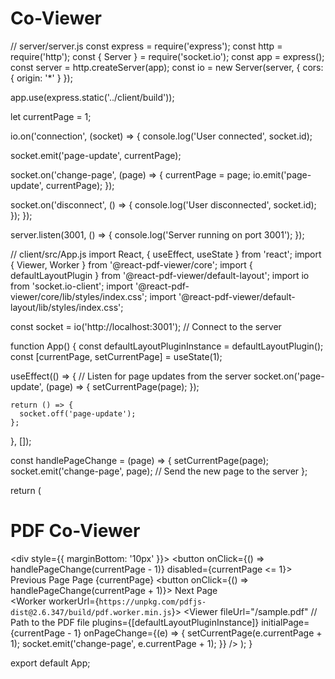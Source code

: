 # Co-Viewer
// server/server.js
const express = require('express');
const http = require('http');
const { Server } = require('socket.io');
const app = express();
const server = http.createServer(app);
const io = new Server(server, { cors: { origin: '*' } });


app.use(express.static('../client/build'));

let currentPage = 1;

io.on('connection', (socket) => {
  console.log('User connected', socket.id);

  
  socket.emit('page-update', currentPage);


  socket.on('change-page', (page) => {
    currentPage = page;
    io.emit('page-update', currentPage);
  });

  socket.on('disconnect', () => {
    console.log('User disconnected', socket.id);
  });
});


server.listen(3001, () => {
  console.log('Server running on port 3001');
});

// client/src/App.js
import React, { useEffect, useState } from 'react';
import { Viewer, Worker } from '@react-pdf-viewer/core';
import { defaultLayoutPlugin } from '@react-pdf-viewer/default-layout';
import io from 'socket.io-client';
import '@react-pdf-viewer/core/lib/styles/index.css';
import '@react-pdf-viewer/default-layout/lib/styles/index.css';

const socket = io('http://localhost:3001'); // Connect to the server

function App() {
  const defaultLayoutPluginInstance = defaultLayoutPlugin();
  const [currentPage, setCurrentPage] = useState(1);

  useEffect(() => {
    // Listen for page updates from the server
    socket.on('page-update', (page) => {
      setCurrentPage(page);
    });

    return () => {
      socket.off('page-update');
    };
  }, []);

  const handlePageChange = (page) => {
    setCurrentPage(page);
    socket.emit('change-page', page); // Send the new page to the server
  };

  return (
    <div className="App">
      <h1>PDF Co-Viewer</h1>
      <div style={{ marginBottom: '10px' }}>
        <button onClick={() => handlePageChange(currentPage - 1)} disabled={currentPage <= 1}>
          Previous Page
        </button>
        <span> Page {currentPage} </span>
        <button onClick={() => handlePageChange(currentPage + 1)}>
          Next Page
        </button>
      </div>
      <Worker workerUrl={`https://unpkg.com/pdfjs-dist@2.6.347/build/pdf.worker.min.js`}>
        <Viewer
          fileUrl="/sample.pdf" // Path to the PDF file
          plugins={[defaultLayoutPluginInstance]}
          initialPage={currentPage - 1}
          onPageChange={(e) => {
            setCurrentPage(e.currentPage + 1);
            socket.emit('change-page', e.currentPage + 1);
          }}
        />
      </Worker>
    </div>
  );
}

export default App;

